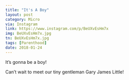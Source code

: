 ```yaml
---
title: "It's A Boy"
layout: post
category: Micro
via: Instagram
link: https://www.instagram.com/p/BeUXvEsHm7x
img: BeUXvEsHm7x.jpg
tn: BeUXvEsHm7x.jpg
tags: [Parenthood]
date: 2018-01-24
---
```

It’s gonna be a boy!

Can’t wait to meet our tiny gentleman Gary James Little!
